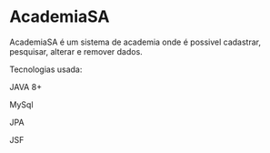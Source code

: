 # AcademiaSA

AcademiaSA é um sistema de academia onde é possivel cadastrar, pesquisar, alterar e remover dados.

Tecnologias usada:

JAVA 8+

MySql

JPA

JSF
